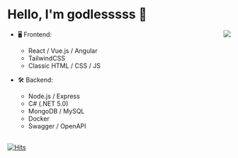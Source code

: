 <h1 align="left">
Hello, I'm godlesssss 👋
</h1>

<a href="https://discord.com/users/443117470031806475">
  <img src="https://lanyard-profile-readme.vercel.app/api/443117470031806475" align="right" />
</a>

- 🖥️ Frontend:
  - React / Vue.js / Angular
  - TailwindCSS
  - Classic HTML / CSS / JS

- 🛠 Backend:
  - Node.js / Express
  - C# (.NET 5.0)
  - MongoDB / MySQL
  - Docker
  - Swagger / OpenAPI

\
[![Hits](https://hits.seeyoufarm.com/api/count/incr/badge.svg?url=https%3A%2F%2Fgithub.com%2Fgodlessssss%2Fgodlessssss&count_bg=%2379C83D&title_bg=%23555555&icon=&icon_color=%23E7E7E7&title=hits&edge_flat=false)](https://hits.seeyoufarm.com)
